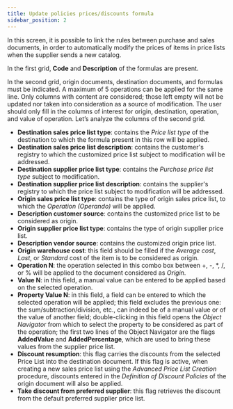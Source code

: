 ```yaml
---
title: Update policies prices/discounts formula
sidebar_position: 2
---
```


In this screen, it is possible to link the rules between purchase and sales documents, in order to automatically modify the prices of items in price lists when the supplier sends a new catalog.     

In the first grid, **Code** and **Description** of the formulas are present.     

In the second grid, origin documents, destination documents, and formulas must be indicated. A maximum of 5 operations can be applied for the same line. Only columns with content are considered; those left empty will not be updated nor taken into consideration as a source of modification. The user should only fill in the columns of interest for origin, destination, operation, and value of operation. Let’s analyze the columns of the second grid.      

- **Destination sales price list type**: contains the *Price list type* of the destination to which the formula present in this row will be applied.        
- **Destination sales price list description**: contains the customer's registry to which the customized price list subject to modification will be addressed.          
- **Destination supplier price list type**: contains the *Purchase price list type* subject to modification.       
- **Destination supplier price list description**: contains the supplier's registry to which the price list subject to modification will be addressed.          
- **Origin sales price list type**: contains the type of origin sales price list, to which the *Operation (Operando)* will be applied.      
- **Description customer source**: contains the customized price list to be considered as origin.       
- **Origin supplier price list type**: contains the type of origin supplier price list.         
- **Description vendor source**: contains the customized origin price list.         
- **Origin warehouse cost**: this field should be filled if the *Average cost*, *Last*, or *Standard* cost of the item is to be considered as origin.        
- **Operation N**: the operation selected in this combo box between +, -, *, /, or % will be applied to the document considered as *Origin*.          
- **Value N**: in this field, a manual value can be entered to be applied based on the selected operation.       
- **Property Value N**: in this field, a field can be entered to which the selected operation will be applied; this field excludes the previous one: the sum/subtraction/division, etc., can indeed be of a manual value or of the value of another field; double-clicking in this field opens the *Object Navigator* from which to select the property to be considered as part of the operation; the first two lines of the Object Navigator are the flags **AddedValue** and **AddedPercentage**, which are used to bring these values from the supplier price list.           
- **Discount resumption**: this flag carries the discounts from the selected Price List into the destination document. If this flag is active, when creating a new sales price list using the *Advanced Price List Creation* procedure, discounts entered in the *Definition of Discount Policies* of the origin document will also be applied.     
- **Take discount from preferred supplier**: this flag retrieves the discount from the default preferred supplier price list.